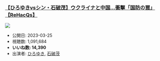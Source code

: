 ### [【ひろゆきvsシン・石破茂】ウクライナと中国…衝撃「国防の罠」【ReHacQs】](https://www.youtube.com/watch?v=RUKBNEivcAw)
[![](https://img.youtube.com/vi/RUKBNEivcAw/sddefault.jpg)](https://www.youtube.com/watch?v=RUKBNEivcAw)
-   公開日: 2023-03-25
-   視聴数: 1,091,684
-   **いいね数: 14,390**
-   出演者: [ひろゆき](/rehacq_fan/people/ひろゆき "wikilink"), [石破茂](/rehacq_fan/people/石破茂 "wikilink")
